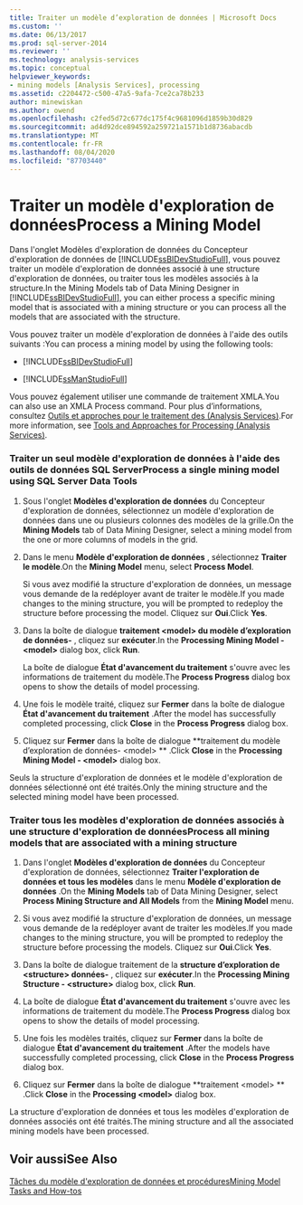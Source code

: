 ```yaml
---
title: Traiter un modèle d’exploration de données | Microsoft Docs
ms.custom: ''
ms.date: 06/13/2017
ms.prod: sql-server-2014
ms.reviewer: ''
ms.technology: analysis-services
ms.topic: conceptual
helpviewer_keywords:
- mining models [Analysis Services], processing
ms.assetid: c2204472-c500-47a5-9afa-7ce2ca78b233
author: minewiskan
ms.author: owend
ms.openlocfilehash: c2fed5d72c677dc175f4c9681096d1859b30d829
ms.sourcegitcommit: ad4d92dce894592a259721a1571b1d8736abacdb
ms.translationtype: MT
ms.contentlocale: fr-FR
ms.lasthandoff: 08/04/2020
ms.locfileid: "87703440"
---
```

# <a name="process-a-mining-model"></a><span data-ttu-id="c6ee3-102">Traiter un modèle d'exploration de données</span><span class="sxs-lookup"><span data-stu-id="c6ee3-102">Process a Mining Model</span></span>
  <span data-ttu-id="c6ee3-103">Dans l'onglet Modèles d'exploration de données du Concepteur d'exploration de données de [!INCLUDE[ssBIDevStudioFull](../../includes/ssbidevstudiofull-md.md)], vous pouvez traiter un modèle d'exploration de données associé à une structure d'exploration de données, ou traiter tous les modèles associés à la structure.</span><span class="sxs-lookup"><span data-stu-id="c6ee3-103">In the Mining Models tab of Data Mining Designer in [!INCLUDE[ssBIDevStudioFull](../../includes/ssbidevstudiofull-md.md)], you can either process a specific mining model that is associated with a mining structure or you can process all the models that are associated with the structure.</span></span>  
  
 <span data-ttu-id="c6ee3-104">Vous pouvez traiter un modèle d'exploration de données à l'aide des outils suivants :</span><span class="sxs-lookup"><span data-stu-id="c6ee3-104">You can process a mining model by using the following tools:</span></span>  
  
-   [!INCLUDE[ssBIDevStudioFull](../../includes/ssbidevstudiofull-md.md)]  
  
-   [!INCLUDE[ssManStudioFull](../../includes/ssmanstudiofull-md.md)]  
  
 <span data-ttu-id="c6ee3-105">Vous pouvez également utiliser une commande de traitement XMLA.</span><span class="sxs-lookup"><span data-stu-id="c6ee3-105">You can also use an XMLA Process command.</span></span> <span data-ttu-id="c6ee3-106">Pour plus d’informations, consultez [Outils et approches pour le traitement des &#40;Analysis Services&#41;](../multidimensional-models/tools-and-approaches-for-processing-analysis-services.md).</span><span class="sxs-lookup"><span data-stu-id="c6ee3-106">For more information, see  [Tools and Approaches for Processing &#40;Analysis Services&#41;](../multidimensional-models/tools-and-approaches-for-processing-analysis-services.md).</span></span>  
  
### <a name="process-a-single-mining-model-using-sql-server-data-tools"></a><span data-ttu-id="c6ee3-107">Traiter un seul modèle d'exploration de données à l'aide des outils de données SQL Server</span><span class="sxs-lookup"><span data-stu-id="c6ee3-107">Process a single mining model using SQL Server Data Tools</span></span>  
  
1.  <span data-ttu-id="c6ee3-108">Sous l'onglet **Modèles d'exploration de données** du Concepteur d'exploration de données, sélectionnez un modèle d'exploration de données dans une ou plusieurs colonnes des modèles de la grille.</span><span class="sxs-lookup"><span data-stu-id="c6ee3-108">On the **Mining Models** tab of Data Mining Designer, select a mining model from the one or more columns of models in the grid.</span></span>  
  
2.  <span data-ttu-id="c6ee3-109">Dans le menu **Modèle d'exploration de données** , sélectionnez **Traiter le modèle**.</span><span class="sxs-lookup"><span data-stu-id="c6ee3-109">On the **Mining Model** menu, select **Process Model**.</span></span>  
  
     <span data-ttu-id="c6ee3-110">Si vous avez modifié la structure d'exploration de données, un message vous demande de la redéployer avant de traiter le modèle.</span><span class="sxs-lookup"><span data-stu-id="c6ee3-110">If you made changes to the mining structure, you will be prompted to redeploy the structure before processing the model.</span></span> <span data-ttu-id="c6ee3-111">Cliquez sur **Oui**.</span><span class="sxs-lookup"><span data-stu-id="c6ee3-111">Click **Yes**.</span></span>  
  
3.  <span data-ttu-id="c6ee3-112">Dans la boîte de dialogue **traitement \<model> du modèle d’exploration de données-** , cliquez sur **exécuter**.</span><span class="sxs-lookup"><span data-stu-id="c6ee3-112">In the **Processing Mining Model - \<model>** dialog box, click **Run**.</span></span>  
  
     <span data-ttu-id="c6ee3-113">La boîte de dialogue **État d'avancement du traitement** s'ouvre avec les informations de traitement du modèle.</span><span class="sxs-lookup"><span data-stu-id="c6ee3-113">The **Process Progress** dialog box opens to show the details of model processing.</span></span>  
  
4.  <span data-ttu-id="c6ee3-114">Une fois le modèle traité, cliquez sur **Fermer** dans la boîte de dialogue **État d'avancement du traitement** .</span><span class="sxs-lookup"><span data-stu-id="c6ee3-114">After the model has successfully completed processing, click **Close** in the **Process Progress** dialog box.</span></span>  
  
5.  <span data-ttu-id="c6ee3-115">Cliquez sur **Fermer** dans la boîte de dialogue \*\*traitement du modèle d’exploration de données- \<model> \*\* .</span><span class="sxs-lookup"><span data-stu-id="c6ee3-115">Click **Close** in the **Processing Mining Model - \<model>** dialog box.</span></span>  
  
 <span data-ttu-id="c6ee3-116">Seuls la structure d'exploration de données et le modèle d'exploration de données sélectionné ont été traités.</span><span class="sxs-lookup"><span data-stu-id="c6ee3-116">Only the mining structure and the selected mining model have been processed.</span></span>  
  
### <a name="process-all-mining-models-that-are-associated-with-a-mining-structure"></a><span data-ttu-id="c6ee3-117">Traiter tous les modèles d'exploration de données associés à une structure d'exploration de données</span><span class="sxs-lookup"><span data-stu-id="c6ee3-117">Process all mining models that are associated with a mining structure</span></span>  
  
1.  <span data-ttu-id="c6ee3-118">Dans l'onglet **Modèles d'exploration de données** du Concepteur d'exploration de données, sélectionnez **Traiter l'exploration de données et tous les modèles** dans le menu **Modèle d'exploration de données** .</span><span class="sxs-lookup"><span data-stu-id="c6ee3-118">On the **Mining Models** tab of Data Mining Designer, select **Process Mining Structure and All Models** from the **Mining Model** menu.</span></span>  
  
2.  <span data-ttu-id="c6ee3-119">Si vous avez modifié la structure d'exploration de données, un message vous demande de la redéployer avant de traiter les modèles.</span><span class="sxs-lookup"><span data-stu-id="c6ee3-119">If you made changes to the mining structure, you will be prompted to redeploy the structure before processing the models.</span></span> <span data-ttu-id="c6ee3-120">Cliquez sur **Oui**.</span><span class="sxs-lookup"><span data-stu-id="c6ee3-120">Click **Yes**.</span></span>  
  
3.  <span data-ttu-id="c6ee3-121">Dans la boîte de dialogue traitement de la **structure d’exploration de \<structure> données-** , cliquez sur **exécuter**.</span><span class="sxs-lookup"><span data-stu-id="c6ee3-121">In the **Processing Mining Structure - \<structure>** dialog box, click **Run**.</span></span>  
  
4.  <span data-ttu-id="c6ee3-122">La boîte de dialogue **État d'avancement du traitement** s'ouvre avec les informations de traitement du modèle.</span><span class="sxs-lookup"><span data-stu-id="c6ee3-122">The **Process Progress** dialog box opens to show the details of model processing.</span></span>  
  
5.  <span data-ttu-id="c6ee3-123">Une fois les modèles traités, cliquez sur **Fermer** dans la boîte de dialogue **État d'avancement du traitement** .</span><span class="sxs-lookup"><span data-stu-id="c6ee3-123">After the models have successfully completed processing, click **Close** in the **Process Progress** dialog box.</span></span>  
  
6.  <span data-ttu-id="c6ee3-124">Cliquez sur **Fermer** dans la boîte de dialogue \*\*traitement \<model> \*\* .</span><span class="sxs-lookup"><span data-stu-id="c6ee3-124">Click **Close** in the **Processing \<model>** dialog box.</span></span>  
  
 <span data-ttu-id="c6ee3-125">La structure d'exploration de données et tous les modèles d'exploration de données associés ont été traités.</span><span class="sxs-lookup"><span data-stu-id="c6ee3-125">The mining structure and all the associated mining models have been processed.</span></span>  
  
## <a name="see-also"></a><span data-ttu-id="c6ee3-126">Voir aussi</span><span class="sxs-lookup"><span data-stu-id="c6ee3-126">See Also</span></span>  
 [<span data-ttu-id="c6ee3-127">Tâches du modèle d'exploration de données et procédures</span><span class="sxs-lookup"><span data-stu-id="c6ee3-127">Mining Model Tasks and How-tos</span></span>](mining-model-tasks-and-how-tos.md)  
  
  
